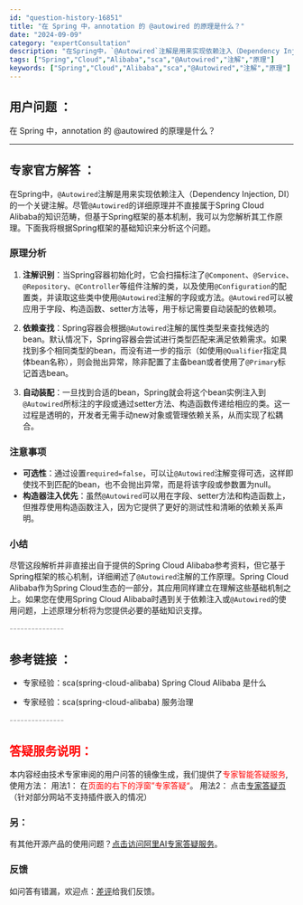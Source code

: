 ```yaml
---
id: "question-history-16851"
title: "在 Spring 中，annotation 的 @autowired 的原理是什么？"
date: "2024-09-09"
category: "expertConsultation"
description: "在Spring中，`@Autowired`注解是用来实现依赖注入（Dependency Injection, DI）的一个关键注解。尽管`@Autowired`的详细原理并不直接属于Spring Cloud Alibaba的知识范畴，但基于Spring框架的基本机制，我可以为您解析其工作原理。下面我"
tags: ["Spring","Cloud","Alibaba","sca","@Autowired","注解","原理"]
keywords: ["Spring","Cloud","Alibaba","sca","@Autowired","注解","原理"]
---
```


## 用户问题 ： 
 在 Spring 中，annotation 的 @autowired 的原理是什么？  

---------------
## 专家官方解答 ：

在Spring中，`@Autowired`注解是用来实现依赖注入（Dependency Injection, DI）的一个关键注解。尽管`@Autowired`的详细原理并不直接属于Spring Cloud Alibaba的知识范畴，但基于Spring框架的基本机制，我可以为您解析其工作原理。下面我将根据Spring框架的基础知识来分析这个问题。

### 原理分析

1. **注解识别**：当Spring容器初始化时，它会扫描标注了`@Component`、`@Service`、`@Repository`、`@Controller`等组件注解的类，以及使用`@Configuration`的配置类，并读取这些类中使用`@Autowired`注解的字段或方法。`@Autowired`可以被应用于字段、构造函数、setter方法等，用于标记需要自动装配的依赖项。

2. **依赖查找**：Spring容器会根据`@Autowired`注解的属性类型来查找候选的bean。默认情况下，Spring容器会尝试进行类型匹配来满足依赖需求。如果找到多个相同类型的bean，而没有进一步的指示（如使用`@Qualifier`指定具体bean名称），则会抛出异常，除非配置了主备bean或者使用了`@Primary`标记首选bean。

3. **自动装配**：一旦找到合适的bean，Spring就会将这个bean实例注入到`@Autowired`所标注的字段或通过setter方法、构造函数传递给相应的类。这一过程是透明的，开发者无需手动new对象或管理依赖关系，从而实现了松耦合。

### 注意事项

- **可选性**：通过设置`required=false`，可以让`@Autowired`注解变得可选，这样即使找不到匹配的bean，也不会抛出异常，而是将该字段或参数置为null。
- **构造器注入优先**：虽然`@Autowired`可以用在字段、setter方法和构造函数上，但推荐使用构造函数注入，因为它提供了更好的测试性和清晰的依赖关系声明。

### 小结

尽管这段解析并非直接出自于提供的Spring Cloud Alibaba参考资料，但它基于Spring框架的核心机制，详细阐述了`@Autowired`注解的工作原理。Spring Cloud Alibaba作为Spring Cloud生态的一部分，其应用同样建立在理解这些基础机制之上。如果您在使用Spring Cloud Alibaba时遇到关于依赖注入或`@Autowired`的使用问题，上述原理分析将为您提供必要的基础知识支撑。


<font color="#949494">---------------</font> 


## 参考链接 ：

* 专家经验：sca(spring-cloud-alibaba) Spring Cloud Alibaba 是什么 
 
 * 专家经验：sca(spring-cloud-alibaba) 服务治理 


 <font color="#949494">---------------</font> 
 


## <font color="#FF0000">答疑服务说明：</font> 

本内容经由技术专家审阅的用户问答的镜像生成，我们提供了<font color="#FF0000">专家智能答疑服务</font>,使用方法：
用法1： 在<font color="#FF0000">页面的右下的浮窗”专家答疑“</font>。
用法2： 点击[专家答疑页](https://answer.opensource.alibaba.com/docs/intro)（针对部分网站不支持插件嵌入的情况）
### 另：


有其他开源产品的使用问题？[点击访问阿里AI专家答疑服务](https://answer.opensource.alibaba.com/docs/intro)。
### 反馈
如问答有错漏，欢迎点：[差评](https://ai.nacos.io/user/feedbackByEnhancerGradePOJOID?enhancerGradePOJOId=16870)给我们反馈。
